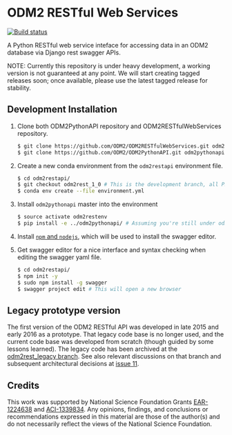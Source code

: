 # ODM2 RESTful Web Services

[![Build status](https://travis-ci.org/ODM2/ODM2RESTfulWebServices.svg?branch=master)](https://travis-ci.org/ODM2/ODM2RESTfulWebServices)

A Python RESTful web service inteface for accessing data in an ODM2 database via Django rest swagger APIs.

NOTE: Currently this repository is under heavy development, a working version is not guaranteed at any point. We will start creating tagged releases soon; once available, please use the latest tagged release for stability.

## Development Installation

1. Clone both ODM2PythonAPI repository and ODM2RESTfulWebServices repository.

    ```bash
    $ git clone https://github.com/ODM2/ODM2RESTfulWebServices.git odm2restapi
    $ git clone https://github.com/ODM2/ODM2PythonAPI.git odm2pythonapi
    ```

2. Create a new conda environment from the `odm2restapi` environment file.

   ```bash
   $ cd odm2restapi/
   $ git checkout odm2rest_1_0 # This is the development branch, all PR's must merge to here!
   $ conda env create --file environment.yml
   ```

3. Install `odm2pythonapi` master into the environment

   ```bash
   $ source activate odm2restenv
   $ pip install -e ../odm2pythonapi/ # Assuming you're still under odm2restapi folder
   ```

4. Install [`npm` and `nodejs`](https://www.npmjs.com/get-npm), which will be used to install the swagger editor.
5. Get swagger editor for a nice interface and syntax checking when editing the swagger yaml file.

   ```bash
   $ cd odm2restapi/
   $ npm init -y
   $ sudo npm install -g swagger
   $ swagger project edit # This will open a new browser
   ```


## Legacy prototype version

The first version of the ODM2 RESTful API was developed in late 2015 and early 2016 as a prototype. That legacy code base is no longer used, and the current code base was developed from scratch (though guided by some lessons learned). The legacy code has been archived at the [odm2rest_legacy branch](https://github.com/ODM2/ODM2RESTfulWebServices/tree/odm2rest_legacy). See also relevant discussions on that branch and subsequent architectural decisions at [issue 11](https://github.com/ODM2/ODM2RESTfulWebServices/issues/11).

## Credits

This work was supported by National Science Foundation Grants [EAR-1224638](http://www.nsf.gov/awardsearch/showAward?AWD_ID=1224638) and [ACI-1339834](http://www.nsf.gov/awardsearch/showAward?AWD_ID=1339834). Any opinions, findings, and conclusions or recommendations expressed in this material are those of the author(s) and do not necessarily reflect the views of the National Science Foundation. 
